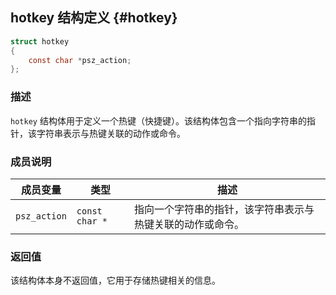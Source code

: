 ## hotkey 结构定义 {#hotkey}

```c
struct hotkey
{
    const char *psz_action;
};
```

### 描述
`hotkey` 结构体用于定义一个热键（快捷键）。该结构体包含一个指向字符串的指针，该字符串表示与热键关联的动作或命令。

### 成员说明

| 成员变量    | 类型            | 描述                                                                 |
|-------------|-----------------|----------------------------------------------------------------------|
| `psz_action`| `const char *`  | 指向一个字符串的指针，该字符串表示与热键关联的动作或命令。            |

### 返回值
该结构体本身不返回值，它用于存储热键相关的信息。
